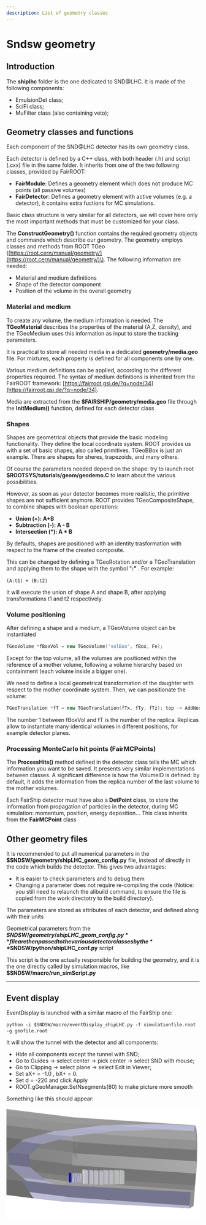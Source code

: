 ```yaml
---
description: List of geometry classes
---
```


# Sndsw geometry

## Introduction

The **shiplhc** folder is the one dedicated to SND@LHC. It is made of the following components:

* EmulsionDet class;
* SciFi class;
* MuFilter class \(also containing veto\);

## Geometry classes and functions

Each component of the SND@LHC detector has its own geometry class.

Each detector is defined by a C++ class, with both header \(.h\) and script \(.cxx\) file in the same folder. It inherits from one of the two following classes, provided by FairROOT:

* **FairModule**: Defines a geometry element which does not produce MC points \(all passive volumes\)
* **FairDetector**: Defines a geometry element with active volumes \(e.g. a detector\), it contains extra fuctions for MC simulations.

Basic class structure is very similar for all detectors, we will cover here only the most important methods that must be customized for your class.

 The **ConstructGeometry\(\)** function contains the required geometry objects and commands which describe our geometry. The geometry employs classes and methods from ROOT TGeo \([https://root.cern/manual/geometry/](https://root.cern/manual/geometry/)\). The following information are needed:

* Material and medium definitions
* Shape of the detector component
* Position of the volume in the overall geometry

### Material and medium

To create any volume, the medium information is needed. The **TGeoMaterial** describes the properties of the material \(A,Z, density\), and the TGeoMedium uses this information as input to store the tracking parameters.

It is practical to store all needed media in a dedicated **geometry/media.geo** file. For mixtures, each property is defined for all components one by one.

Various medium definitions can be applied, according to the different properties required. The syntax of medium definitions is inherited from the FairROOT framework: [https://fairroot.gsi.de/?q=node/34](https://fairroot.gsi.de/?q=node/34).

Media are extracted from the **$FAIRSHIP/geometry/media.geo** file through the **InitMedium\(\)** function, defined for each detector class

### Shapes

Shapes are geometrical objects that provide the basic modeling functionality. They define the local coordinate system. ROOT provides us with a set of basic shapes, also called primitives. TGeoBBox is just an example. There are shapes for sheres, trapezoids, and many others.

Of course the parameters needed depend on the shape: try to launch root **$ROOTSYS/tutorials/geom/geodemo.C** to learn about the various possibilities.

However, as soon as your detector becomes more realistic, the primitive shapes are not sufficient anymore. ROOT provides TGeoCompositeShape, to combine shapes with boolean operations:

* **Union \(+\): A+B**
* **Subtraction \(-\): A - B**
* **Intersection \(\*\): A \* B**

By defaults, shapes are positioned with an identity trasformation with respect to the frame of the created composite. 

This can be changed by defining a TGeoRotation and/or a TGeoTranslation and applying them to the shape with the symbol "**:"** . For example: 

`(A:t1) + (B:t2)`

It will execute the union of shape A and shape B, after applying transformations t1 and t2 respectively.

### Volume positioning

After defining a shape and a medium, a TGeoVolume object can be instantiated

```cpp
TGeoVolume *fBoxVol = new TGeoVolume("volBox", fBox, Fe);
```

Except for the top volume, all the volumes are positioned within the reference of a mother volume, following a volume hierarchy based on containment \(each volume inside a bigger one\).

We need to define a local geometrical transformation of the daughter with respect to the mother coordinate system. Then, we can positionate the volume:

```cpp
TGeoTranslation *fT = new TGeoTranslation(fTx, fTy, fTz); top -> AddNode(fBoxVol, 1, fT);
```

The number 1 between fBoxVol and fT is the number of the replica. Replicas allow to instantiate many identical volumes in different positions, for example detector planes.

### Processing MonteCarlo hit points \(FairMCPoints\)

The **ProcessHits\(\)** method defined in the detector class tells the MC which information you want to be saved. It presents very similar implementations between classes. A significant difference is how the VolumeID is defined: by default, it adds the information from the replica number of the last volume to the mother volumes.

Each FairShip detector must have also a **DetPoint c**lass, to store the information from propagation of particles in the detector, during MC simulation: momentum, position, energy deposition... This class inherits from the **FairMCPoint** class

## Other geometry files

It is recommended to put all numerical parameters in the **$SNDSW/geometry/shipLHC\_geom\_config.py** file, instead of directly in the code which builds the detector. This gives two advantages:

* It is easier to check parameters and to debug them
* Changing a parameter does not require re-compiling the code \(Notice: you still need to relaunch the alibuild command, to ensure the file is copied from the work directotry to the build directory\).

The parameters are stored as attributes of each detector, and defined along with their units

Geometrical parameters from the **$SNDSW/geometry/shipLHC\_geom\_config.py** file are then passed to the various detector classes by the **$SNDSW/python/shipLHC\_conf.py** script

This script is the one actually responsible for building the geometry, and it is the one directly called by simulation macros, like **$SNDSW/macro/run\_simScript.py**

 ****

   


## Event display

EventDisplay is launched with a similar macro of the FairShip one:

```text
python -i $SNDSW/macro/eventDisplay_shipLHC.py -f simulationfile.root -g geofile.root
```

It will show the tunnel with the detector and all components:

* Hide all components except the tunnel with SND;
* Go to Guides -&gt; select center -&gt; pick center -&gt; select SND with mouse;
* Go to Clipping -&gt; select plane -&gt; select Edit in Viewer;
* Set aX+ = -1.0 , bX+ = 0.
* Set d = -220 and click Apply
* ROOT.gGeoManager.SetNsegments\(80\) to make picture more smooth

Something like this should appear:

![SND geometry event display](../.gitbook/assets/snddisplay_withveto_tunnelopened.png)

 

